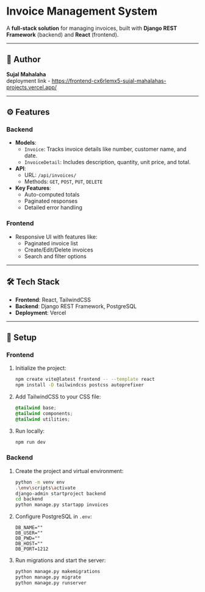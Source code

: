 # Invoice Management System  

A **full-stack solution** for managing invoices, built with **Django REST Framework** (backend) and **React** (frontend).  

---

## 👤 Author  
**Sujal Mahalaha**  
deployment link - https://frontend-cx6rlemx5-sujal-mahalahas-projects.vercel.app/

---

## ⚙️ Features  

### Backend  
- **Models**:  
  - `Invoice`: Tracks invoice details like number, customer name, and date.  
  - `InvoiceDetail`: Includes description, quantity, unit price, and total.  
- **API**:  
  - URL: `/api/invoices/`  
  - Methods: `GET`, `POST`, `PUT`, `DELETE`  
- **Key Features**:  
  - Auto-computed totals  
  - Paginated responses  
  - Detailed error handling  

### Frontend  
- Responsive UI with features like:  
  - Paginated invoice list  
  - Create/Edit/Delete invoices  
  - Search and filter options  

---

## 🛠️ Tech Stack  
- **Frontend**: React, TailwindCSS  
- **Backend**: Django REST Framework, PostgreSQL  
- **Deployment**: Vercel  

---

## 🚀 Setup  

### Frontend  
1. Initialize the project:  
   ```bash
   npm create vite@latest frontend -- --template react
   npm install -D tailwindcss postcss autoprefixer
2. Add TailwindCSS to your CSS file:  
    ```css
    @tailwind base;
    @tailwind components;
    @tailwind utilities;
    ```
3. Run locally:  
    ```bash
    npm run dev
    ```  

### Backend  
1. Create the project and virtual environment:  
    ```bash
    python -m venv env
    .\env\scripts\activate
    django-admin startproject backend
    cd backend
    python manage.py startapp invoices
    ```
2. Configure PostgreSQL in `.env`:  
    ```plaintext
    DB_NAME=""
    DB_USER=""
    DB_PWD=""
    DB_HOST=""
    DB_PORT=1212
    ```
3. Run migrations and start the server:  
    ```bash
    python manage.py makemigrations
    python manage.py migrate
    python manage.py runserver
    ```  



